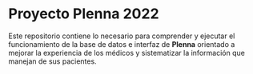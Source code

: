 # Proyecto Plenna 2022

Este repositorio contiene lo necesario para comprender y ejecutar el funcionamiento de la base de datos e interfaz de **Plenna** orientado a mejorar la experiencia de los médicos y sistematizar la información que manejan de sus pacientes.


